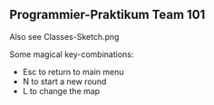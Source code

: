 Programmier-Praktikum Team 101
----
Also see Classes-Sketch.png

Some magical key-combinations:
 - Esc to return to main menu
 - N to start a new round
 - L to change the map

